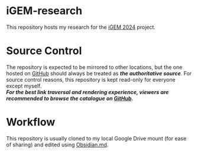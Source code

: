 # iGEM-research
This repository hosts my research for the [iGEM 2024](https://igem.org/) project.  

# Source Control
The repository is expected to be mirrored to other locations, but the one hosted on [GitHub](https://github.com/CCheukKa/iGEM-research) should always be treated as ***the authoritative source***. For source control reasons, this repository is kept read-only for everyone except myself.  
***For the best link traversal and rendering experience, viewers are recommended to browse the catalogue on [GitHub](https://github.com/CCheukKa/iGEM-research).***

# Workflow
This repository is usually cloned to my local Google Drive mount (for ease of sharing) and edited using [Obsidian.md](https://obsidian.md/).
